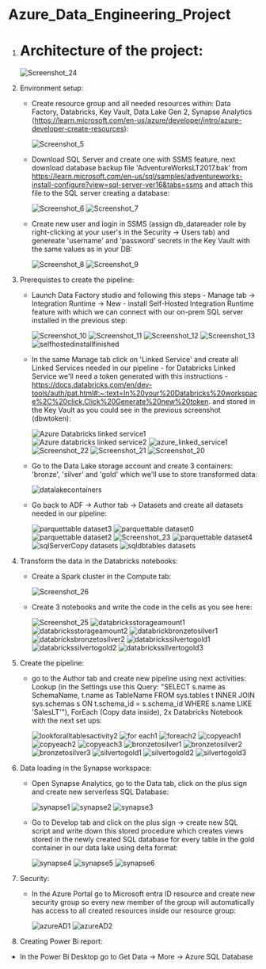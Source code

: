 # Azure_Data_Engineering_Project

 1. # Architecture of the project:

    ![Screenshot_24](https://github.com/Sztabers77/Azure_Data_Engineering_End_to_End_Project/assets/155321276/494cc284-ef9b-48ac-86c5-e8300bc2f479)



2. Environment setup:
   - Create resource group and all needed resources within: Data Factory, Databricks, Key Vault, Data Lake Gen 2, Synapse Analytics (https://learn.microsoft.com/en-us/azure/developer/intro/azure-developer-create-resources):

     ![Screenshot_5](https://github.com/Sztabers77/Azure_Data_Engineering_End_to_End_Project/assets/155321276/0f192f32-c6ca-4a5b-b1b1-e8dfcf4c1aae)

   - Download SQL Server and create one with SSMS feature, next download database backup file 'AdventureWorksLT2017.bak' from https://learn.microsoft.com/en-us/sql/samples/adventureworks-install-configure?view=sql-server-ver16&tabs=ssms and attach this file to the SQL server creating a database:
  
     ![Screenshot_6](https://github.com/Sztabers77/Azure_Data_Engineering_End_to_End_Project/assets/155321276/38549189-857c-4267-b8fb-a0646dd65fb9)
     ![Screenshot_7](https://github.com/Sztabers77/Azure_Data_Engineering_End_to_End_Project/assets/155321276/c4956e17-339b-40ce-8d61-b1534bb8baf8)

   - Create new user and login in SSMS (assign db_datareader role by right-clicking at your user's in the Security -> Users tab) and genereate 'username' and 'password' secrets in the Key Vault with the same values as in your DB:

     ![Screenshot_8](https://github.com/Sztabers77/Azure_Data_Engineering_End_to_End_Project/assets/155321276/4b3a5005-138b-498c-a933-48b44340fd4e)
     ![Screenshot_9](https://github.com/Sztabers77/Azure_Data_Engineering_End_to_End_Project/assets/155321276/89ad67e6-1813-4120-9172-910ae487449e)

3. Prerequistes to create the pipeline:
   - Launch Data Factory studio and following this steps - Manage tab -> Integration Runtime -> New - install Self-Hosted Integration Runtime feature with which we can connect with our on-prem SQL server installed in the previous step:
  
     ![Screenshot_10](https://github.com/Sztabers77/Azure_Data_Engineering_End_to_End_Project/assets/155321276/51095d3d-d4b4-41f7-955e-b6133e4ebdb2)
     ![Screenshot_11](https://github.com/Sztabers77/Azure_Data_Engineering_End_to_End_Project/assets/155321276/f5ab15a2-630f-49db-92bc-718d4e1fdf60)
     ![Screenshot_12](https://github.com/Sztabers77/Azure_Data_Engineering_End_to_End_Project/assets/155321276/9726c63a-96dc-4bbe-9ee9-62dda3fa2532)
     ![Screenshot_13](https://github.com/Sztabers77/Azure_Data_Engineering_End_to_End_Project/assets/155321276/2d4e2cdd-d706-4f8c-a54f-d4d9f835e9b0)
     ![selfhostedinstallfinished](https://github.com/Sztabers77/Azure_Data_Engineering_End_to_End_Project/assets/155321276/9e60328e-276d-4944-8675-8c8415467fa9)


   - In the same Manage tab click on 'Linked Service' and create all Linked Services needed in our pipeline - for Databricks Linked Service we'll need a token generated with this instructions - https://docs.databricks.com/en/dev-tools/auth/pat.html#:~:text=In%20your%20Databricks%20workspace%2C%20click,Click%20Generate%20new%20token. and stored in the Key Vault as you could see in the previous screenshot (dbwtoken):
  
     ![Azure Databricks linked service1](https://github.com/Sztabers77/Azure_Data_Engineering_End_to_End_Project/assets/155321276/16ec2f81-8e1d-4011-89e0-63183dd818ac)
     ![Azure databricks linked service2](https://github.com/Sztabers77/Azure_Data_Engineering_End_to_End_Project/assets/155321276/c90e4455-d639-40e8-ba2b-61a41273806f)
     ![azure_linked_service1](https://github.com/Sztabers77/Azure_Data_Engineering_End_to_End_Project/assets/155321276/d49a827e-582c-490a-9e54-fd646b317443)
     ![Screenshot_22](https://github.com/Sztabers77/Azure_Data_Engineering_End_to_End_Project/assets/155321276/fff6c586-a008-4b16-a1d8-6c22637ebe7f)
     ![Screenshot_21](https://github.com/Sztabers77/Azure_Data_Engineering_End_to_End_Project/assets/155321276/19728d90-70f9-46ec-8117-bcf29ba823ee)
     ![Screenshot_20](https://github.com/Sztabers77/Azure_Data_Engineering_End_to_End_Project/assets/155321276/e18f9989-241e-496d-96e3-0e8d093ebef4)

   - Go to the Data Lake storage account and create 3 containers: 'bronze', 'silver' and 'gold' which we'll use to store transformed data:

     ![datalakecontainers](https://github.com/Sztabers77/Azure_Data_Engineering_End_to_End_Project/assets/155321276/f6027229-7733-4ed8-8bee-89d67122c531)

   - Go back to ADF -> Author tab -> Datasets and create all datasets needed in our pipeline:

     ![parquettable dataset3](https://github.com/Sztabers77/Azure_Data_Engineering_End_to_End_Project/assets/155321276/b400be29-5059-4e16-b1f6-421155b57cfa)
     ![parquettable dataset0](https://github.com/Sztabers77/Azure_Data_Engineering_End_to_End_Project/assets/155321276/8adc3e6a-b41b-49ea-a103-0533a4701f98)
     ![parquettable dataset2](https://github.com/Sztabers77/Azure_Data_Engineering_End_to_End_Project/assets/155321276/bda6fb85-66dd-4804-a28b-f12d9cafc882)
     ![Screenshot_23](https://github.com/Sztabers77/Azure_Data_Engineering_End_to_End_Project/assets/155321276/4d253fe1-d047-498b-87ee-d9281eda6b7d)
     ![parquettable dataset4](https://github.com/Sztabers77/Azure_Data_Engineering_End_to_End_Project/assets/155321276/1386dfce-b99d-4b43-92c6-ece5819c960f)
     ![sqlServerCopy datasets](https://github.com/Sztabers77/Azure_Data_Engineering_End_to_End_Project/assets/155321276/551b6e79-8599-4cf9-a0f9-4cf76b063e07)
     ![sqldbtables datasets](https://github.com/Sztabers77/Azure_Data_Engineering_End_to_End_Project/assets/155321276/9596b13a-4d11-4ec8-ab4c-64c1ba4f56c9)

4. Transform the data in the Databricks notebooks:

   - Create a Spark cluster in the Compute tab:

     ![Screenshot_26](https://github.com/Sztabers77/Azure_Data_Engineering_Project/assets/155321276/37b36ce5-7e9a-4161-8516-ac79886a88bd)

   - Create 3 notebooks and write the code in the cells as you see here:
     
     ![Screenshot_25](https://github.com/Sztabers77/Azure_Data_Engineering_End_to_End_Project/assets/155321276/7a178fdb-d681-42d8-b355-102b48e3800b)
     ![databricksstorageamount1](https://github.com/Sztabers77/Azure_Data_Engineering_Project/assets/155321276/a886be15-cc16-4045-9d51-cc03fda3a0ad)
     ![databricksstorageamount2](https://github.com/Sztabers77/Azure_Data_Engineering_Project/assets/155321276/1c9f303f-dc7d-4e02-a29c-72db644549bc)
     ![databrickbronzetosilver1](https://github.com/Sztabers77/Azure_Data_Engineering_Project/assets/155321276/06223100-39f6-45ed-be0b-805951064db2)
     ![databricksbronzetosilver2](https://github.com/Sztabers77/Azure_Data_Engineering_Project/assets/155321276/5392be18-9184-4e6e-a0bd-ef2f0aeb74cc)
     ![databrickssilvertogold1](https://github.com/Sztabers77/Azure_Data_Engineering_Project/assets/155321276/72d37ef3-ab1e-4fe7-857a-fe377daa9c20)
     ![databrickssilvertogold2](https://github.com/Sztabers77/Azure_Data_Engineering_Project/assets/155321276/72e021a5-83f0-4722-bc24-36e665713d28)
     ![databrickssilvertogold3](https://github.com/Sztabers77/Azure_Data_Engineering_Project/assets/155321276/dd53e064-b7fd-44a0-9488-cceafd84b4ac)


6. Create the pipeline:

   - go to the Author tab and create new pipeline using next activities: Lookup (in the Settings use this Query:
     "SELECT
     s.name as SchemaName,
     t.name as TableName
     FROM sys.tables t
     INNER JOIN sys.schemas s
     ON t.schema_id = s.schema_id
     WHERE s.name LIKE 'SalesLT'"), ForEach (Copy data inside), 2x Databricks Notebook with the next set ups:

     ![lookforalltablesactivity2](https://github.com/Sztabers77/Azure_Data_Engineering_Project/assets/155321276/26e289bd-c08b-43fe-826e-884350f5d536)
     ![for each1](https://github.com/Sztabers77/Azure_Data_Engineering_Project/assets/155321276/c723e824-9895-40ff-8b0e-8bdf010ca28c)
     ![foreach2](https://github.com/Sztabers77/Azure_Data_Engineering_Project/assets/155321276/3745864c-8a7a-4ea5-9baf-3a313dbaa443)
     ![copyeach1](https://github.com/Sztabers77/Azure_Data_Engineering_Project/assets/155321276/57a277be-33d7-4383-9d4c-f2cb48b7b6e4)
     ![copyeach2](https://github.com/Sztabers77/Azure_Data_Engineering_Project/assets/155321276/845a30b9-e852-4ef3-8c7b-15ead00d2049)
     ![copyeach3](https://github.com/Sztabers77/Azure_Data_Engineering_Project/assets/155321276/891d4e5c-1041-4e40-886c-904630c95520)
     ![bronzetosilver1](https://github.com/Sztabers77/Azure_Data_Engineering_Project/assets/155321276/3390aa6e-e92a-4744-9c44-15c4b0b2265b)
     ![bronzetosilver2](https://github.com/Sztabers77/Azure_Data_Engineering_Project/assets/155321276/751acb23-830a-4a8a-94e3-86a328da3b8f)
     ![bronzetosilver3](https://github.com/Sztabers77/Azure_Data_Engineering_Project/assets/155321276/df7dfae9-5c4d-4c38-86c9-4723dc7c3937)
     ![silvertogold1](https://github.com/Sztabers77/Azure_Data_Engineering_Project/assets/155321276/372ae6a9-7ebb-4912-bfed-e6dd7dfa12a5)
     ![silvertogold2](https://github.com/Sztabers77/Azure_Data_Engineering_Project/assets/155321276/832688c9-bc1f-4612-ac63-da9c7ac717bf)
     ![silvertogold3](https://github.com/Sztabers77/Azure_Data_Engineering_Project/assets/155321276/a9f4fbfa-dab7-4d89-943b-fc24d04a52d7)


7. Data loading in the Synapse workspace:

   - Open Synapse Analytics, go to the Data tab, click on the plus sign and create new serverless SQL Database:

     ![synapse1](https://github.com/Sztabers77/Azure_Data_Engineering_Project/assets/155321276/c96d826e-3909-4b39-9a06-b2d5e200b02c)
     ![synapse2](https://github.com/Sztabers77/Azure_Data_Engineering_Project/assets/155321276/27256c8e-dc7f-4a48-a54b-c63f63989b39)
     ![synapse3](https://github.com/Sztabers77/Azure_Data_Engineering_Project/assets/155321276/01c06a53-30f0-42db-85c5-1c279fe852dd)


   - Go to Develop tab and click on the plus sign -> create new SQL script and write down this stored procedure which creates views stored in the newly created SQL database for every table in the gold container in our data lake using delta format:

     ![synapse4](https://github.com/Sztabers77/Azure_Data_Engineering_Project/assets/155321276/0125b219-3d4a-4a2d-8333-fb001dc9d53a)
     ![synapse5](https://github.com/Sztabers77/Azure_Data_Engineering_Project/assets/155321276/defe4b50-daaa-40cb-a20b-f0a3b3e83300)
     ![synapse6](https://github.com/Sztabers77/Azure_Data_Engineering_Project/assets/155321276/4830755b-9e39-4517-8c40-8e12c00912c4)

     





9. Security:

   - In the Azure Portal go to Microsoft entra ID resource and create new security group so every new member of the group will automatically has access to all created resources inside our resource group:

     ![azureAD1](https://github.com/Sztabers77/Azure_Data_Engineering_Project/assets/155321276/48f58543-42ff-4e2f-b91e-e0019787d5a3)
     ![azureAD2](https://github.com/Sztabers77/Azure_Data_Engineering_Project/assets/155321276/4e4c7f4e-f2ef-459b-9296-48a18b296398)

10. Creating Power Bi report:

   - In the Power Bi Desktop go to Get Data -> More -> Azure SQL Database



































     



     


  



      
     



     

  
     





